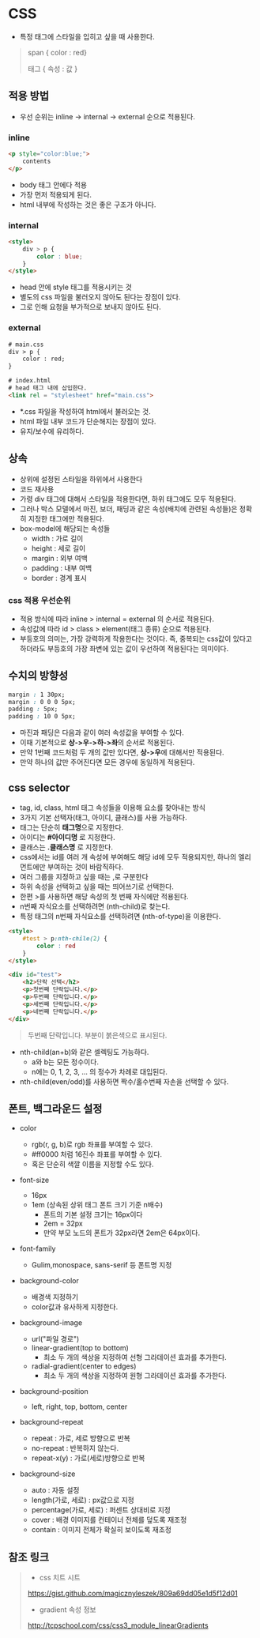 # CSS

- 특정 태그에 스타일을 입히고 싶을 때 사용한다.

> span { color : red}
>
> 태그 { 속성 : 값 }



## 적용 방법

- 우선 순위는 inline -> internal -> external 순으로 적용된다.



### inline

```html
<p style="color:blue;">
    contents
</p>
```

- body 태그 안에다 적용
- 가장 먼저 적용되게 된다.
- html 내부에 작성하는 것은 좋은 구조가 아니다.



### internal

```html
<style>
    div > p {
        color : blue;
    }
</style>
```

- head 안에 style 태그를 적용시키는 것
- 별도의 css 파일을 불러오지 않아도 된다는 장점이 있다.
- 그로 인해 요청을 부가적으로 보내지 않아도 된다.



### external

```html
# main.css 
div > p {
	color : red;
}

# index.html
# head 태그 내에 삽입한다.
<link rel = "stylesheet" href="main.css">
```

- *.css 파일을 작성하여 html에서 불러오는 것.
- html 파일 내부 코드가 단순해지는 장점이 있다.
- 유지/보수에 유리하다.



## 상속

- 상위에 설정된 스타일을 하위에서 사용한다
- 코드 재사용
- 가령 div 태그에 대해서 스타일을 적용한다면, 하위 태그에도 모두 적용된다.
- 그러나 박스 모델에서 마진, 보더, 패딩과 같은 속성(배치에 관련된 속성들)은 정확히 지정한 태그에만 적용된다.
- box-model에 해당되는 속성들
  - width : 가로 길이
  - height : 세로 길이
  - margin : 외부 여백
  - padding : 내부 여백
  - border : 경계 표시



### css 적용 우선순위

- 적용 방식에 따라 inline > internal = external 의 순서로 적용된다.
- 속성값에 따라 id > class > element(태그 종류) 순으로 적용된다.
- 부등호의 의미는, 가장 강력하게 작용한다는 것이다. 즉, 중복되는 css값이 있다고 하더라도 부등호의 가장 좌변에 있는 값이 우선하여 적용된다는 의미이다.



## 수치의 방향성

```css
margin : 1 30px;
margin : 0 0 0 5px;
padding : 5px;
padding : 10 0 5px;
```

- 마진과 패딩은 다음과 같이 여러 속성값을 부여할 수 있다.
- 이때 기본적으로 **상->우->하->좌**의 순서로 적용된다.
- 만약 1번째 코드처럼 두 개의 값만 있다면, **상->우**에 대해서만 적용된다.
- 만약 하나의 값만 주어진다면 모든 경우에 동일하게 적용된다.



## css selector

- tag, id, class, html 태그 속성들을 이용해 요소를 찾아내는 방식
- 3가지 기본 선택자(태그, 아이디, 클래스)를 사용 가능하다.
- 태그는 단순히 **태그명**으로 지정한다.
- 아이디는 **#아이디명** 로 지정한다.
- 클래스는 **.클래스명** 로 지정한다.
- css에서는 id를 여러 개 속성에 부여해도 해당 id에 모두 적용되지만, 하나의 엘리먼트에만 부여하는 것이 바람직하다.
- 여러 그룹을 지정하고 싶을 때는 ,로 구분한다
- 하위 속성을 선택하고 싶을 때는 띄어쓰기로 선택한다.
- 한편 >를 사용하면 해당 속성의 첫 번째 자식에만 적용된다.
- n번째 자식요소를 선택하려면 (nth-child)로 찾는다.
- 특정 태그의 n번째 자식요소를 선택하려면 (nth-of-type)을 이용한다.

```html
<style>
    #test > p:nth-chile(2) {
        color : red
    }
</style>

<div id="test">
    <h2>단락 선택</h2>
    <p>첫번째 단락입니다.</p>
    <p>두번째 단락입니다.</p>    
    <p>세번째 단락입니다.</p>
    <p>네번째 단락입니다.</p>
</div>
```

> 두번째 단락입니다. 부분이 붉은색으로 표시된다.

- nth-child(an+b)와 같은 셀렉팅도 가능하다.
  - a와 b는 모든 정수이다.
  - n에는 0, 1, 2, 3, ... 의 정수가 차례로 대입된다.
- nth-child(even/odd)를 사용하면 짝수/홀수번째 자손을 선택할 수 있다.



## 폰트, 백그라운드 설정

- color
  - rgb(r, g, b)로 rgb 좌표를 부여할 수 있다.
  - #ff0000 처럼 16진수 좌표를 부여할 수 있다.
  - 혹은 단순히 색깔 이름을 지정할 수도 있다.
- font-size
  - 16px
  - 1em (상속된 상위 태그 폰트 크기 기준 n배수)
    - 폰트의 기본 설정 크기는 16px이다
    - 2em = 32px
    - 만약 부모 노드의 폰트가 32px라면 2em은 64px이다.
- font-family
  - Gulim,monospace, sans-serif 등 폰트명 지정

- background-color
  - 배경색 지정하기
  - color값과 유사하게 지정한다.
- background-image
  - url("파일 경로")
  - linear-gradient(top to bottom)
    - 최소 두 개의 색상을 지정하여 선형 그라데이션 효과를 추가한다.
  - radial-gradient(center to edges)
    - 최소 두 개의 색상을 지정하여 원형 그라데이션 효과를 추가한다.

- background-position
  - left, right, top, bottom, center
- background-repeat
  - repeat : 가로, 세로 방향으로 반복
  - no-repeat : 반복하지 않는다.
  - repeat-x(y) : 가로(세로)방향으로 반복
- background-size
  - auto : 자동 설정
  - length(가로, 세로) : px값으로 지정
  - percentage(가로, 세로) : 퍼센트 상대비로 지정
  - cover : 배경 이미지를 컨테이너 전체를 덮도록 재조정
  - contain : 이미지 전체가 확실히 보이도록 재조정



## 참조 링크

> - css 치트 시트
>
> https://gist.github.com/magicznyleszek/809a69dd05e1d5f12d01
>
> - gradient 속성 정보
>
> http://tcpschool.com/css/css3_module_linearGradients